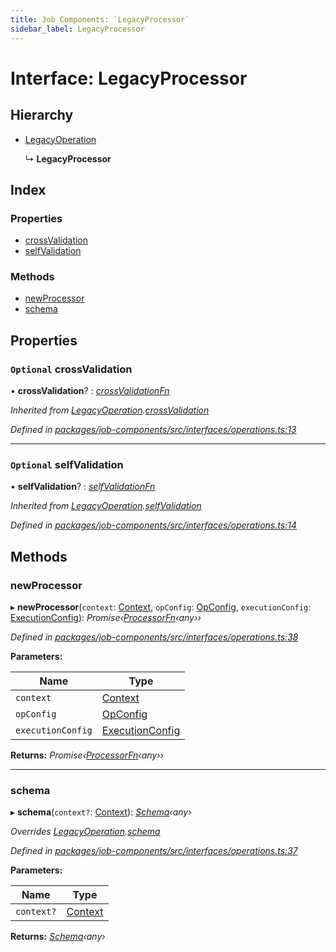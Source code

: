 ```yaml
---
title: Job Components: `LegacyProcessor`
sidebar_label: LegacyProcessor
---
```


# Interface: LegacyProcessor

## Hierarchy

* [LegacyOperation](legacyoperation.md)

  ↳ **LegacyProcessor**

## Index

### Properties

* [crossValidation](legacyprocessor.md#optional-crossvalidation)
* [selfValidation](legacyprocessor.md#optional-selfvalidation)

### Methods

* [newProcessor](legacyprocessor.md#newprocessor)
* [schema](legacyprocessor.md#schema)

## Properties

### `Optional` crossValidation

• **crossValidation**? : *[crossValidationFn](../overview.md#crossvalidationfn)*

*Inherited from [LegacyOperation](legacyoperation.md).[crossValidation](legacyoperation.md#optional-crossvalidation)*

*Defined in [packages/job-components/src/interfaces/operations.ts:13](https://github.com/terascope/teraslice/blob/b843209f9/packages/job-components/src/interfaces/operations.ts#L13)*

___

### `Optional` selfValidation

• **selfValidation**? : *[selfValidationFn](../overview.md#selfvalidationfn)*

*Inherited from [LegacyOperation](legacyoperation.md).[selfValidation](legacyoperation.md#optional-selfvalidation)*

*Defined in [packages/job-components/src/interfaces/operations.ts:14](https://github.com/terascope/teraslice/blob/b843209f9/packages/job-components/src/interfaces/operations.ts#L14)*

## Methods

###  newProcessor

▸ **newProcessor**(`context`: [Context](context.md), `opConfig`: [OpConfig](opconfig.md), `executionConfig`: [ExecutionConfig](executionconfig.md)): *Promise‹[ProcessorFn](../overview.md#processorfn)‹any››*

*Defined in [packages/job-components/src/interfaces/operations.ts:38](https://github.com/terascope/teraslice/blob/b843209f9/packages/job-components/src/interfaces/operations.ts#L38)*

**Parameters:**

Name | Type |
------ | ------ |
`context` | [Context](context.md) |
`opConfig` | [OpConfig](opconfig.md) |
`executionConfig` | [ExecutionConfig](executionconfig.md) |

**Returns:** *Promise‹[ProcessorFn](../overview.md#processorfn)‹any››*

___

###  schema

▸ **schema**(`context?`: [Context](context.md)): *[Schema](operationmodule.md#schema)‹any›*

*Overrides [LegacyOperation](legacyoperation.md).[schema](legacyoperation.md#schema)*

*Defined in [packages/job-components/src/interfaces/operations.ts:37](https://github.com/terascope/teraslice/blob/b843209f9/packages/job-components/src/interfaces/operations.ts#L37)*

**Parameters:**

Name | Type |
------ | ------ |
`context?` | [Context](context.md) |

**Returns:** *[Schema](operationmodule.md#schema)‹any›*
